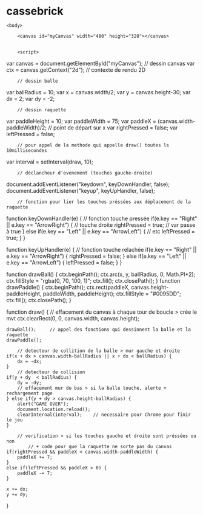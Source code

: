 # cassebrick

<!DOCTYPE html>
<!-- https://developer.mozilla.org/fr/docs/Games/Workflows/2D_Breakout_game_pure_JavaScript/creer_element_canvas_et_afficher -->

<html>
    <head>
        <meta charset="utf-8" />
        <title>Casse-Brique</title>
        <style>
            * {padding: 0; margin: 0; }
            canvas { background: #eee; display: block; margin: 0 auto;}
        </style>
    </head>

    <body>

        <canvas id="myCanvas" width="480" height="320"></canvas>

        
        <script>           
            
var canvas = document.getElementById("myCanvas");       // dessin canvas 
var ctx = canvas.getContext("2d");      // contexte de rendu 2D

        // dessin balle
var ballRadius = 10;
var x = canvas.width/2;
var y = canvas.height-30;
var dx = 2;
var dy = -2;

        // dessin raquette
var paddleHeight = 10;
var paddleWidth = 75;
var paddleX = (canvas.width-paddleWidth)/2; // point de départ sur x
var rightPressed = false;
var leftPressed = false;

        // pour appel de la methode qui appelle draw() toutes ls 10millisecondes
var interval = setInterval(draw, 10);

        // déclancheur d'evenement (touches gauche-droite)
document.addEventListener("keydown", keyDownHandler, false);
document.addEventListener("keyup", keyUpHandler, false);

        // fonction pour lier les touches préssées aux déplacement de la raquette
function keyDownHandler(e) {                            // fonction touche pressée
    if(e.key == "Right" || e.key == "ArrowRight") {     // touche droite
        rightPressed = true;                            // var passe à true
    }
    else if(e.key == "Left" || e.key == "ArrowLeft") {      // etc
        leftPressed = true;
    }
}

function keyUpHandler(e) {                              // fonction touche relachée
    if(e.key == "Right" || e.key == "ArrowRight") {
        rightPressed = false;
    }
    else if(e.key == "Left" || e.key == "ArrowLeft") {
        leftPressed = false;
    }
}

function drawBall() {
    ctx.beginPath();
    ctx.arc(x, y, ballRadius, 0, Math.PI*2);
    ctx.fillStyle = "rgba(0, 70, 100, 1)";
    ctx.fill();
    ctx.closePath();
}
function drawPaddle() {
    ctx.beginPath();
    ctx.rect(paddleX, canvas.height-paddleHeight, paddleWidth, paddleHeight);
    ctx.fillStyle = "#0095DD";
    ctx.fill();
    ctx.closePath();
}

function draw() {
        // effacement du canvas à chaque tour de boucle > crée le mvt
    ctx.clearRect(0, 0, canvas.width, canvas.height);

    drawBall();     // appel des fonctions qui dessinnent la balle et la raquette
    drawPaddle();   
    
        // detecteur de collition de la balle > mur gauche et droite
    if(x + dx > canvas.width-ballRadius || x + dx < ballRadius) {
        dx = -dx;
    }
        // detecteur de collision 
    if(y + dy  < ballRadius) {
        dy = -dy;
        // effacement mur du bas > si la balle touche, alerte + rechargement page
    } else if(y + dy > canvas.height-ballRadius) {
        alert("GAME OVER");
        document.location.reload();
        clearInternal(interval);    // necessaire pour Chrome pour finir le jeu
    }
    
        // verification > si les touches gauche et droite sont préssées ou non
            // + code pour que la raquette ne sorte pas du canvas
    if(rightPressed && paddleX < canvas.width-paddleWidth) {
        paddleX += 7;
    }
    else if(leftPressed && paddleX > 0) {
        paddleX -= 7;
    }
    
    x += dx;
    y += dy;
}



</script>
